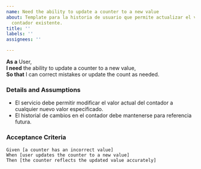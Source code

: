 ```yaml
---
name: Need the ability to update a counter to a new value
about: Template para la historia de usuario que permite actualizar el valor de un
  contador existente.
title: ''
labels: ''
assignees: ''

---
```


**As a** User,  
**I need** the ability to update a counter to a new value,  
**So that** I can correct mistakes or update the count as needed.

### Details and Assumptions
* El servicio debe permitir modificar el valor actual del contador a cualquier nuevo valor especificado.
* El historial de cambios en el contador debe mantenerse para referencia futura.

### Acceptance Criteria
```gherkin
Given [a counter has an incorrect value]  
When [user updates the counter to a new value]  
Then [the counter reflects the updated value accurately]
```
